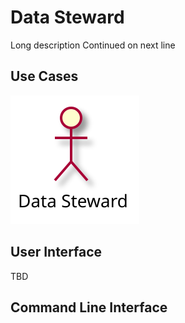 # Data Steward

Long description Continued on next line



## Use Cases


  
![Use Case Diagram](./UseCase.svg)

## User Interface
TBD

## Command Line Interface


